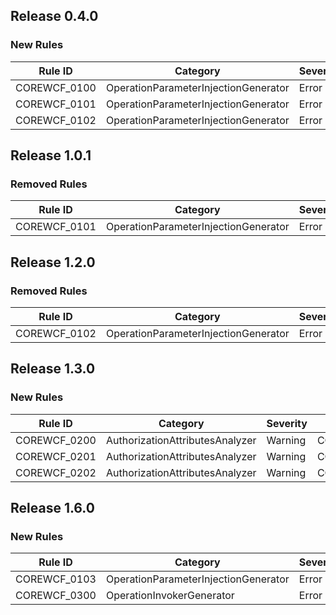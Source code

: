 ﻿## Release 0.4.0

### New Rules

Rule ID | Category | Severity | Notes
--------|----------|----------|--------------------
COREWCF_0100 | OperationParameterInjectionGenerator | Error | COREWCF_0100_OperationParameterInjectionGenerator
COREWCF_0101 | OperationParameterInjectionGenerator | Error | COREWCF_0101_OperationParameterInjectionGenerator
COREWCF_0102 | OperationParameterInjectionGenerator | Error | COREWCF_0102_OperationParameterInjectionGenerator

## Release 1.0.1

### Removed Rules

Rule ID | Category | Severity | Notes
--------|----------|----------|--------------------
COREWCF_0101 | OperationParameterInjectionGenerator | Error | COREWCF_0101_OperationParameterInjectionGenerator

## Release 1.2.0

### Removed Rules

Rule ID | Category | Severity | Notes
--------|----------|----------|--------------------
COREWCF_0102 | OperationParameterInjectionGenerator | Error | COREWCF_0102_OperationParameterInjectionGenerator

## Release 1.3.0

### New Rules

Rule ID | Category | Severity | Notes
--------|----------|----------|-------
COREWCF_0200 | AuthorizationAttributesAnalyzer | Warning  | COREWCF_0200_DiagnosticDescriptors
COREWCF_0201 | AuthorizationAttributesAnalyzer | Warning  | COREWCF_0202_DiagnosticDescriptors
COREWCF_0202 | AuthorizationAttributesAnalyzer | Warning  | COREWCF_0203_DiagnosticDescriptors

## Release 1.6.0

### New Rules

Rule ID | Category | Severity | Notes
--------|----------|----------|--------------------
COREWCF_0103 | OperationParameterInjectionGenerator | Error | COREWCF_0103_OperationParameterInjectionGenerator
COREWCF_0300 | OperationInvokerGenerator | Error | COREWCF_0300_OperationInvokerGenerator
